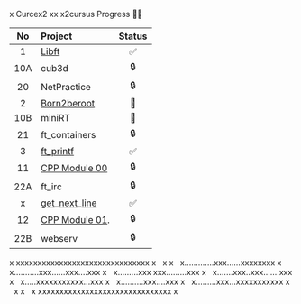 x Curcex2
xx x2cursus Progress 💪🏻


| No  | Project                                     | Status |  
| :-: | :------------------------------------------ | :----: | 
| 1   | [Libft](../../../x2-libft)                  | ✅     |  
| 10A | cub3d                                       | 🔒     |  
| 20  | NetPractice                                 | 🔒     |  
| 2   | [Born2beroot](../../../x2-born2beroot)      | 📝     |  
| 10B | miniRT                                      | 📝     |  
| 21  | ft_containers                               | 🔒     |  
| 3   | [ft_printf](../../../x2-ft_printf)          | ✅     |  
| 11  | [CPP Module 00](../../../x2-cpp_module_00)  | 🔒     |  
| 22A | ft_irc                                      | 🔒     |  
| x   | [get_next_line](../../../x2-get_next_line)  | ✅     |                                                                       
| 12  | [CPP Module 01](../../../x2-cpp_module_01). | 🔒     |                                     
| 22B | webserv                                     | 🔒     |                                     


x xxxxxxxxxxxxxxxxxxxxxxxxxxxxxxx x &nbsp;
x                                 x &nbsp;
x.............xxx......xxxxxxxx   x &nbsp;
x...........xxx......xxx....xxx   x &nbsp;
x.........xxx xxx.........xxx     x &nbsp;
x.......xxx..xxx.......xxx        x &nbsp;
x.....xxxxxxxxxxx...xxx           x &nbsp;
x..........xxx....xxx             x &nbsp;
x.........xxx...xxxxxxxxxxx       x &nbsp;
x                                 x &nbsp;
x xxxxxxxxxxxxxxxxxxxxxxxxxxxxxxx x &nbsp;
 

